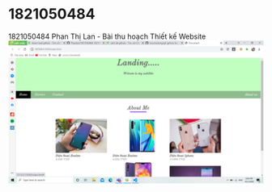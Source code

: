 # 1821050484
1821050484 Phan Thị Lan - Bài thu hoạch Thiết kế Website
![alt text](img/kq.png "Title")